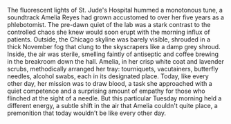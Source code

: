 The fluorescent lights of St. Jude's Hospital hummed a monotonous tune, a soundtrack Amelia Reyes had grown accustomed to over her five years as a phlebotomist. The pre-dawn quiet of the lab was a stark contrast to the controlled chaos she knew would soon erupt with the morning influx of patients.  Outside, the Chicago skyline was barely visible, shrouded in a thick November fog that clung to the skyscrapers like a damp grey shroud. Inside, the air was sterile, smelling faintly of antiseptic and coffee brewing in the breakroom down the hall.  Amelia, in her crisp white coat and lavender scrubs, methodically arranged her tray: tourniquets, vacutainers, butterfly needles, alcohol swabs, each in its designated place. Today, like every other day, her mission was to draw blood, a task she approached with a quiet competence and a surprising amount of empathy for those who flinched at the sight of a needle. But this particular Tuesday morning held a different energy, a subtle shift in the air that Amelia couldn't quite place, a premonition that today wouldn’t be like every other day.
